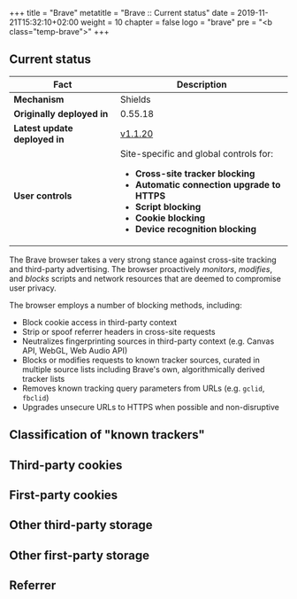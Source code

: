 +++
title = "Brave"
metatitle = "Brave :: Current status"
date = 2019-11-21T15:32:10+02:00
weight = 10
chapter = false
logo = "brave"
pre = "<b class=\"temp-brave\"></b>"
+++
## Current status

| Fact                          | Description                                                  |
| ----------------------------- | ------------------------------------------------------------ |
| **Mechanism**                 | Shields                                                      |
| **Originally deployed in**    | 0.55.18                                                      |
| **Latest update deployed in** | [v1.1.20](https://brave.com/latest/)                         |
| **User controls**             | Site-specific and global controls for: <ul><li>**Cross-site tracker blocking**</li><li>**Automatic connection upgrade to HTTPS**</li><li>**Script blocking**</li><li>**Cookie blocking**</li><li>**Device recognition blocking**</li> |

The Brave browser takes a very strong stance against cross-site tracking and third-party advertising. The browser proactively *monitors*, *modifies*, and *blocks* scripts and network resources that are deemed to compromise user privacy.

The browser employs a number of blocking methods, including:

* Block cookie access in third-party context
* Strip or spoof referrer headers in cross-site requests
* Neutralizes fingerprinting sources in third-party context (e.g. Canvas API, WebGL, Web Audio API)
* Blocks or modifies requests to known tracker sources, curated in multiple source lists including Brave's own, algorithmically derived tracker lists
* Removes known tracking query parameters from URLs (e.g. `gclid`, `fbclid`)
* Upgrades unsecure URLs to HTTPS when possible and non-disruptive

## Classification of "known trackers"

## Third-party cookies

## First-party cookies

## Other third-party storage

## Other first-party storage

## Referrer